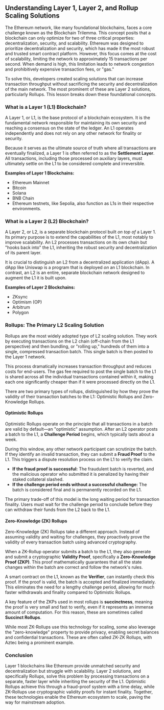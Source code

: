 ## Understanding Layer 1, Layer 2, and Rollup Scaling Solutions

The Ethereum network, like many foundational blockchains, faces a core challenge known as the Blockchain Trilemma. This concept posits that a blockchain can only optimize for two of three critical properties: decentralization, security, and scalability. Ethereum was designed to prioritize decentralization and security, which has made it the most robust and trusted smart contract platform. However, this focus comes at the cost of scalability, limiting the network to approximately 15 transactions per second. When demand is high, this limitation leads to network congestion and prohibitively expensive transaction fees, or "gas."

To solve this, developers created scaling solutions that can increase transaction throughput without sacrificing the security and decentralization of the main network. The most prominent of these are Layer 2 solutions, particularly Rollups. This lesson breaks down these foundational concepts.

### What is a Layer 1 (L1) Blockchain?

A Layer 1, or L1, is the base protocol of a blockchain ecosystem. It is the fundamental network responsible for maintaining its own security and reaching a consensus on the state of the ledger. An L1 operates independently and does not rely on any other network for finality or security.

Because it serves as the ultimate source of truth where all transactions are eventually finalized, a Layer 1 is often referred to as the **Settlement Layer**. All transactions, including those processed on auxiliary layers, must ultimately settle on the L1 to be considered complete and irreversible.

**Examples of Layer 1 Blockchains:**
*   Ethereum Mainnet
*   Bitcoin
*   Solana
*   BNB Chain
*   Ethereum testnets, like Sepolia, also function as L1s in their respective environments.

### What is a Layer 2 (L2) Blockchain?

A Layer 2, or L2, is a separate blockchain protocol built *on top of* a Layer 1. Its primary purpose is to extend the capabilities of the L1, most notably to improve scalability. An L2 processes transactions on its own chain but "hooks back into" the L1, inheriting the robust security and decentralization of its parent layer.

It is crucial to distinguish an L2 from a decentralized application (dApp). A dApp like Uniswap is a program that is deployed *on* an L1 blockchain. In contrast, an L2 is an entire, separate blockchain network designed to augment the L1 it is built upon.

**Examples of Layer 2 Blockchains:**
*   ZKsync
*   Optimism (OP)
*   Arbitrum
*   Polygon

### Rollups: The Primary L2 Scaling Solution

Rollups are the most widely adopted type of L2 scaling solution. They work by executing transactions on the L2 chain (off-chain from the L1 perspective) and then bundling, or "rolling up," hundreds of them into a single, compressed transaction batch. This single batch is then posted to the Layer 1 network.

This process dramatically increases transaction throughput and reduces costs for end-users. The gas fee required to post the single batch to the L1 is shared across all the individual transactions contained within it, making each one significantly cheaper than if it were processed directly on the L1.

There are two primary types of rollups, distinguished by how they prove the validity of their transaction batches to the L1: Optimistic Rollups and Zero-Knowledge Rollups.

#### Optimistic Rollups

Optimistic Rollups operate on the principle that all transactions in a batch are valid by default—an "optimistic" assumption. After an L2 operator posts a batch to the L1, a **Challenge Period** begins, which typically lasts about a week.

During this window, any other network participant can scrutinize the batch. If they identify an invalid transaction, they can submit a **Fraud Proof** to the L1. This triggers a dispute resolution process on the L1 to verify the claim.

*   **If the fraud proof is successful:** The fraudulent batch is reverted, and the malicious operator who submitted it is penalized by having their staked collateral slashed.
*   **If the challenge period ends without a successful challenge:** The batch is considered final and is permanently recorded on the L1.

The primary trade-off of this model is the long waiting period for transaction finality. Users must wait for the challenge period to conclude before they can withdraw their funds from the L2 back to the L1.

#### Zero-Knowledge (ZK) Rollups

Zero-Knowledge (ZK) Rollups take a different approach. Instead of assuming validity and waiting for challenges, they proactively prove the validity of every transaction batch using advanced cryptography.

When a ZK-Rollup operator submits a batch to the L1, they also generate and submit a cryptographic **Validity Proof**, specifically a **Zero-Knowledge Proof (ZKP)**. This proof mathematically guarantees that all the state changes within the batch are correct and follow the network's rules.

A smart contract on the L1, known as the **Verifier**, can instantly check this proof. If the proof is valid, the batch is accepted and finalized immediately. This eliminates the need for a lengthy challenge period, allowing for much faster withdrawals and finality compared to Optimistic Rollups.

A key feature of the ZKPs used in most rollups is **succinctness**, meaning the proof is very small and fast to verify, even if it represents an immense amount of computation. For this reason, these are sometimes called **Succinct Rollups**.

While most ZK-Rollups use this technology for scaling, some also leverage the "zero-knowledge" property to provide privacy, enabling secret balances and confidential transactions. These are often called ZK-ZK Rollups, with Aztec being a prominent example.

### Conclusion

Layer 1 blockchains like Ethereum provide unmatched security and decentralization but struggle with scalability. Layer 2 solutions, and specifically Rollups, solve this problem by processing transactions on a separate, faster layer while inheriting the security of the L1. Optimistic Rollups achieve this through a fraud-proof system with a time delay, while ZK-Rollups use cryptographic validity proofs for instant finality. Together, these technologies enable the Ethereum ecosystem to scale, paving the way for mainstream adoption.
